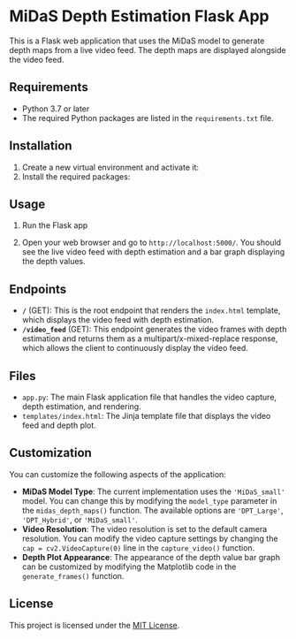 # MiDaS Depth Estimation Flask App

This is a Flask web application that uses the MiDaS model to generate depth maps from a live video feed. The depth maps are displayed alongside the video feed.

## Requirements

- Python 3.7 or later
- The required Python packages are listed in the `requirements.txt` file.

## Installation

1. Create a new virtual environment and activate it:
2. Install the required packages:

## Usage

1. Run the Flask app

2. Open your web browser and go to `http://localhost:5000/`. You should see the live video feed with depth estimation and a bar graph displaying the depth values.

## Endpoints

- **`/`** (GET): This is the root endpoint that renders the `index.html` template, which displays the video feed with depth estimation.
- **`/video_feed`** (GET): This endpoint generates the video frames with depth estimation and returns them as a multipart/x-mixed-replace response, which allows the client to continuously display the video feed.

## Files

- `app.py`: The main Flask application file that handles the video capture, depth estimation, and rendering.
- `templates/index.html`: The Jinja template file that displays the video feed and depth plot.

## Customization

You can customize the following aspects of the application:

- **MiDaS Model Type**: The current implementation uses the `'MiDaS_small'` model. You can change this by modifying the `model_type` parameter in the `midas_depth_maps()` function. The available options are `'DPT_Large'`, `'DPT_Hybrid'`, or `'MiDaS_small'`.
- **Video Resolution**: The video resolution is set to the default camera resolution. You can modify the video capture settings by changing the `cap = cv2.VideoCapture(0)` line in the `capture_video()` function.
- **Depth Plot Appearance**: The appearance of the depth value bar graph can be customized by modifying the Matplotlib code in the `generate_frames()` function.

## License

This project is licensed under the [MIT License](LICENSE).


